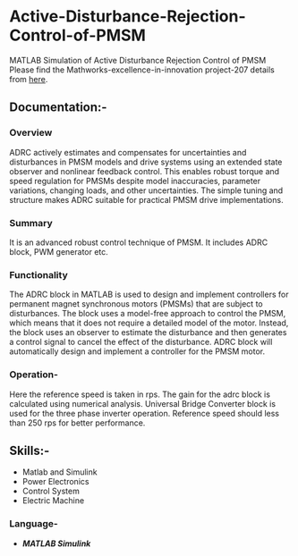 # Active-Disturbance-Rejection-Control-of-PMSM
MATLAB Simulation of Active Disturbance Rejection Control of PMSM
Please find the Mathworks-excellence-in-innovation  project-207 details from [here](https://github.com/mathworks/MathWorks-Excellence-in-Innovation/tree/main/projects/Disturbance%20Rejection%20Control%20for%20PMSM%20Motors).

## Documentation:-

### Overview 
ADRC actively estimates and compensates for uncertainties and disturbances in PMSM models and drive systems using an extended state observer and nonlinear feedback control. This enables robust torque and speed regulation for PMSMs despite model inaccuracies, parameter variations, changing loads, and other uncertainties. The simple tuning and structure makes ADRC suitable for practical PMSM drive implementations. 

### Summary
It is an advanced robust control technique of PMSM. It includes ADRC block, PWM generator etc.


### Functionality 
The ADRC block in MATLAB is used to design and implement controllers for permanent magnet synchronous motors (PMSMs) that are subject to disturbances. The block uses a model-free approach to control the PMSM, which means that it does not require a detailed model of the motor. Instead, the block uses an observer to estimate the disturbance and then generates a control signal to cancel the effect of the disturbance. ADRC block will automatically design and implement a controller for the PMSM motor.


### Operation-
Here the reference speed is taken in rps. The gain for the adrc block is calculated using numerical analysis. Universal Bridge Converter block is used for the three phase inverter operation. Reference speed should less than 250 rps for better performance. 


## Skills:-
+ Matlab and Simulink
+ Power Electronics
+ Control System
+ Electric Machine

### Language-
+ ***MATLAB Simulink***
